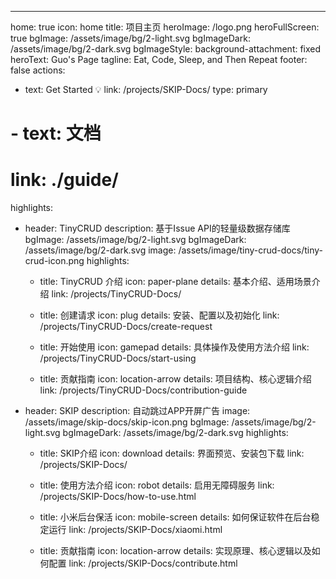 ---
home: true
icon: home
title: 项目主页
heroImage: /logo.png
heroFullScreen: true
bgImage: /assets/image/bg/2-light.svg
bgImageDark: /assets/image/bg/2-dark.svg
bgImageStyle:
  background-attachment: fixed
heroText: Guo's Page
tagline: Eat, Code, Sleep, and Then Repeat
footer: false
actions:
  - text: Get Started 💡
    link: /projects/SKIP-Docs/
    type: primary

  # - text: 文档
  #   link: ./guide/

highlights:
  - header: TinyCRUD
    description: 基于Issue API的轻量级数据存储库<object data="/assets/html/badge-tiny-crud.html" width="100%" height="60"></object>
    bgImage: /assets/image/bg/2-light.svg
    bgImageDark: /assets/image/bg/2-dark.svg
    image: /assets/image/tiny-crud-docs/tiny-crud-icon.png
    highlights:
      - title: TinyCRUD 介绍
        icon: paper-plane
        details: 基本介绍、适用场景介绍
        link: /projects/TinyCRUD-Docs/

      - title: 创建请求
        icon: plug
        details: 安装、配置以及初始化
        link: /projects/TinyCRUD-Docs/create-request

      - title: 开始使用
        icon: gamepad
        details: 具体操作及使用方法介绍
        link: /projects/TinyCRUD-Docs/start-using
      
      - title: 贡献指南
        icon: location-arrow
        details: 项目结构、核心逻辑介绍
        link: /projects/TinyCRUD-Docs/contribution-guide

  - header: SKIP
    description: 自动跳过APP开屏广告<object data="/assets/html/badge-skip.html" width="100%" height="50"></object>
    image: /assets/image/skip-docs/skip-icon.png
    bgImage: /assets/image/bg/2-light.svg
    bgImageDark: /assets/image/bg/2-dark.svg
    highlights:
      - title: SKIP介绍
        icon: download
        details: 界面预览、安装包下载
        link: /projects/SKIP-Docs/

      - title: 使用方法介绍
        icon: robot
        details: 启用无障碍服务
        link: /projects/SKIP-Docs/how-to-use.html

      - title: 小米后台保活
        icon: mobile-screen
        details: 如何保证软件在后台稳定运行
        link: /projects/SKIP-Docs/xiaomi.html
      
      - title: 贡献指南
        icon: location-arrow
        details: 实现原理、核心逻辑以及如何配置
        link: /projects/SKIP-Docs/contribute.html